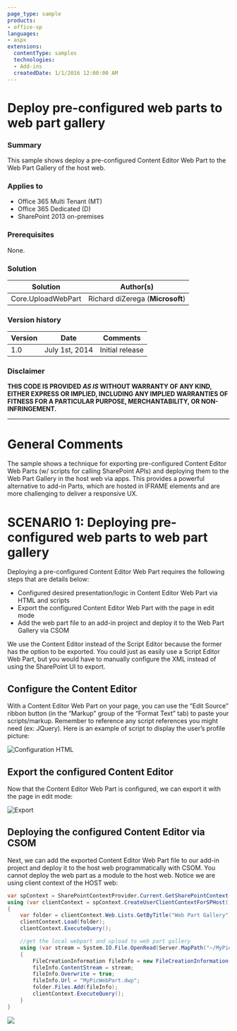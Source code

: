 ```yaml
---
page_type: sample
products:
- office-sp
languages:
- aspx
extensions:
  contentType: samples
  technologies:
  - Add-ins
  createdDate: 1/1/2016 12:00:00 AM
---
```

# Deploy pre-configured web parts to web part gallery #

### Summary ###
This sample shows deploy a pre-configured Content Editor Web Part to the Web Part Gallery of the host web.

### Applies to ###
-  Office 365 Multi Tenant (MT)
-  Office 365 Dedicated (D)
-  SharePoint 2013 on-premises

### Prerequisites ###
None.

### Solution ###
Solution | Author(s)
---------|----------
Core.UploadWebPart | Richard diZerega (**Microsoft**)

### Version history ###
Version  | Date | Comments
---------| -----| --------
1.0  | July 1st, 2014 | Initial release

### Disclaimer ###
**THIS CODE IS PROVIDED *AS IS* WITHOUT WARRANTY OF ANY KIND, EITHER EXPRESS OR IMPLIED, INCLUDING ANY IMPLIED WARRANTIES OF FITNESS FOR A PARTICULAR PURPOSE, MERCHANTABILITY, OR NON-INFRINGEMENT.**


----------

# General Comments #
The sample shows a technique for exporting pre-configured Content Editor Web Parts (w/ scripts for calling SharePoint APIs) and deploying them to the Web Part Gallery in the host web via apps. This provides a powerful alternative to add-in Parts, which are hosted in IFRAME elements and are more challenging to deliver a responsive UX.

# SCENARIO 1: Deploying pre-configured web parts to web part gallery #
Deploying a pre-configured Content Editor Web Part requires the following steps that are details below:

- Configured desired presentation/logic in Content Editor Web Part via HTML and scripts
- Export the configured Content Editor Web Part with the page in edit mode
- Add the web part file to an add-in project and deploy it to the Web Part Gallery via CSOM

We use the Content Editor instead of the Script Editor because the former has the option to be exported. You could just as easily use a Script Editor Web Part, but you would have to manually configure the XML instead of using the SharePoint UI to export.

## Configure the Content Editor ##
With a Content Editor Web Part on your page, you can use the “Edit Source” ribbon button (in the “Markup” group of the “Format Text” tab) to paste your scripts/markup. Remember to reference any script references you might need (ex: JQuery). Here is an example of script to display the user’s profile picture:

![Configuration HTML](http://i.imgur.com/xXbWom1.png)

## Export the configured Content Editor ##
Now that the Content Editor Web Part is configured, we can export it with the page in edit mode:

![Export](http://i.imgur.com/qc89Gw7.png)

## Deploying the configured Content Editor via CSOM ##
Next, we can add the exported Content Editor Web Part file to our add-in project and deploy it to the host web programmatically with CSOM. You cannot deploy the web part as a module to the host web. Notice we are using client context of the HOST web:
```C#
var spContext = SharePointContextProvider.Current.GetSharePointContext(Context);
using (var clientContext = spContext.CreateUserClientContextForSPHost())
{
    var folder = clientContext.Web.Lists.GetByTitle("Web Part Gallery").RootFolder;
    clientContext.Load(folder);
    clientContext.ExecuteQuery();

    //get the local webpart and upload to web part gallery
    using (var stream = System.IO.File.OpenRead(Server.MapPath("~/MyPicWebPart.dwp")))
    {
        FileCreationInformation fileInfo = new FileCreationInformation();
        fileInfo.ContentStream = stream;
        fileInfo.Overwrite = true;
        fileInfo.Url = "MyPicWebPart.dwp";
        folder.Files.Add(fileInfo);
        clientContext.ExecuteQuery();
    }
}
```

<img src="https://telemetry.sharepointpnp.com/pnp/samples/Core.UploadWebPart" />